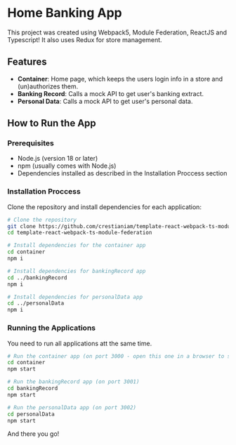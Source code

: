 # Home Banking App

This project was created using Webpack5, Module Federation, ReactJS and Typescript! It also uses Redux for store management.

## Features

- **Container**: Home page, which keeps the users login info in a store and (un)authorizes them.
- **Banking Record**: Calls a mock API to get user's banking extract.
- **Personal Data**: Calls a mock API to get user's personal data.

## How to Run the App

### Prerequisites

- Node.js (version 18 or later)
- npm (usually comes with Node.js)
- Dependencies installed as described in the Installation Proccess section

### Installation Proccess

Clone the repository and install dependencies for each application:

```bash
# Clone the repository
git clone https://github.com/crestianiam/template-react-webpack-ts-module-federation
cd template-react-webpack-ts-module-federation

# Install dependencies for the container app
cd container
npm i

# Install dependencies for bankingRecord app
cd ../bankingRecord
npm i

# Install dependencies for personalData app
cd ../personalData
npm i
```

### Running the Applications

You need to run all applications att the same time.

```bash
# Run the container app (on port 3000 - open this one in a browser to see the "final result")
cd container
npm start

# Run the bankingRecord app (on port 3001)
cd bankingRecord
npm start

# Run the personalData app (on port 3002)
cd personalData
npm start
```

And there you go!
